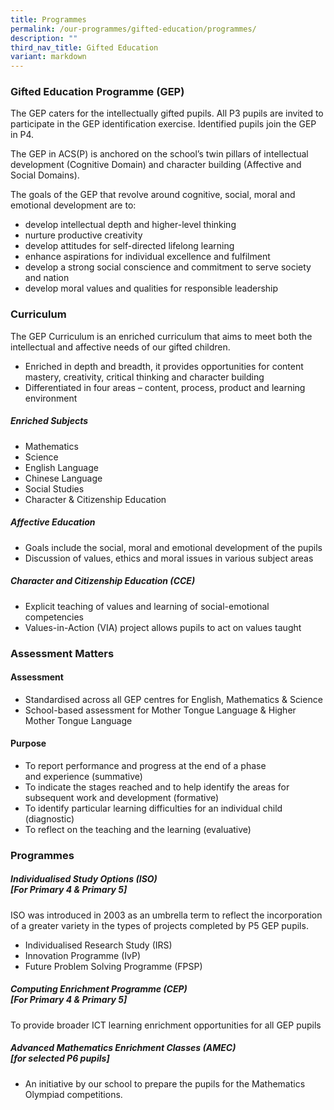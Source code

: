 ```yaml
---
title: Programmes
permalink: /our-programmes/gifted-education/programmes/
description: ""
third_nav_title: Gifted Education
variant: markdown
---
```

### **Gifted Education Programme (GEP)**

The GEP caters for the intellectually gifted pupils. All P3 pupils are invited to participate in the GEP identification exercise. Identified pupils join the GEP in P4.&nbsp;

The GEP in ACS(P) is anchored on the school’s twin pillars of intellectual development (Cognitive Domain) and character building (Affective and Social Domains).

The goals of the GEP that revolve around cognitive, social, moral and emotional development are to:

*   develop intellectual depth and higher-level thinking
*   nurture productive creativity
*   develop attitudes for self-directed lifelong learning
*   enhance aspirations for individual excellence and fulfilment
*   develop a strong social conscience and commitment to serve society and nation
*   develop moral values and qualities for responsible leadership

### **Curriculum**

The GEP Curriculum is an enriched curriculum that aims to meet both the intellectual and affective needs of our gifted children.&nbsp;

*   Enriched in depth and breadth, it provides opportunities for content mastery, creativity, critical thinking and character building
*   Differentiated in four areas – content, process, product and learning environment

##### **Enriched Subjects**

*   Mathematics
*   Science  
*   English Language
*   Chinese Language
*   Social Studies
*   Character &amp; Citizenship Education

##### **Affective Education**

*   Goals include the social, moral and emotional development of the pupils
*   Discussion of values, ethics and moral issues in various subject areas
   
##### **Character and Citizenship Education (CCE)**

*   Explicit teaching of values and learning of social-emotional competencies  
*   Values-in-Action (VIA) project allows pupils to act on values taught

### **Assessment Matters**

#### **Assessment**

*   Standardised across all GEP centres for English, Mathematics &amp; Science  
*   School-based assessment for Mother Tongue Language &amp; Higher Mother Tongue Language

####  **Purpose**

*   To report performance and progress at the end of a phase and&nbsp;experience (summative)
*   To indicate the stages reached and to help identify the areas for subsequent work and development (formative)
*   To identify particular learning difficulties for an individual child (diagnostic)
*   To reflect on the teaching and the learning (evaluative)

### **Programmes**


##### **Individualised Study Options (ISO) <br>[For Primary 4 &amp; Primary 5\]**

ISO was introduced in 2003 as an umbrella term to reflect the incorporation of a greater variety in the types of projects completed by P5 GEP pupils.

*  Individualised Research Study (IRS)
*  Innovation Programme (IvP) 
*  Future Problem Solving Programme (FPSP)

##### **Computing Enrichment Programme (CEP) <br>[For Primary 4 &amp; Primary 5\]**

To provide broader ICT learning enrichment opportunities for all GEP pupils
   
##### **Advanced Mathematics Enrichment Classes (AMEC) <br>[for selected P6 pupils\]**

*   An initiative by our school to prepare the pupils for the Mathematics Olympiad competitions.